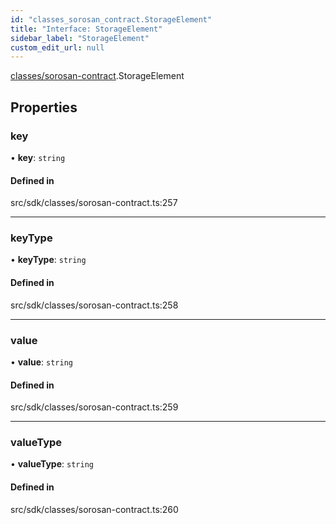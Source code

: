 ```yaml
---
id: "classes_sorosan_contract.StorageElement"
title: "Interface: StorageElement"
sidebar_label: "StorageElement"
custom_edit_url: null
---
```


[classes/sorosan-contract](../modules/classes_sorosan_contract.md).StorageElement

## Properties

### key

• **key**: `string`

#### Defined in

src/sdk/classes/sorosan-contract.ts:257

___

### keyType

• **keyType**: `string`

#### Defined in

src/sdk/classes/sorosan-contract.ts:258

___

### value

• **value**: `string`

#### Defined in

src/sdk/classes/sorosan-contract.ts:259

___

### valueType

• **valueType**: `string`

#### Defined in

src/sdk/classes/sorosan-contract.ts:260

